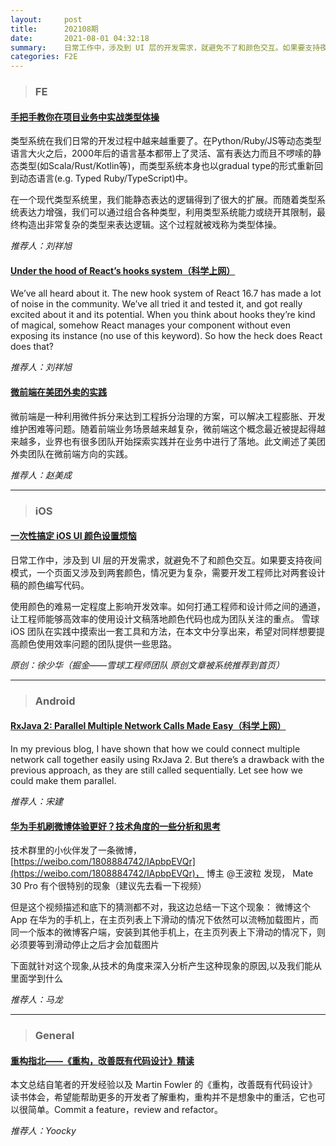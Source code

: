 ```yaml
---
layout:     post
title:      202108期
date:       2021-08-01 04:32:18
summary:    日常工作中，涉及到 UI 层的开发需求，就避免不了和颜色交互。如果要支持夜间模式，一个页面又涉及到两套颜色，情况更为复杂，需要开发工程师比对两套设计稿的颜色编写代码。使用颜色的难易一定程度上影响开发效率。如何打通工程师和设计师之间的通道，让工程师能够高效率的使用设计文稿落地颜色代码也成为团队关注的重点。雪球 iOS 团队在实践中摸索出一套工具和方法，在本文中分享出来，希望对同样想要提高颜色使用效率问题的团队提供一些思路。
categories: F2E
---
```



> ### FE

#### [手把手教你在项目业务中实战类型体操](https://zhuanlan.zhihu.com/p/181696903)

类型系统在我们日常的开发过程中越来越重要了。在Python/Ruby/JS等动态类型语言大火之后，2000年后的语言基本都带上了灵活、富有表达力而且不啰嗦的静态类型(如Scala/Rust/Kotlin等)，而类型系统本身也以gradual type的形式重新回到动态语言(e.g. Typed Ruby/TypeScript)中。

在一个现代类型系统里，我们能静态表达的逻辑得到了很大的扩展。而随着类型系统表达力增强，我们可以通过组合各种类型，利用类型系统能力或绕开其限制，最终构造出非常复杂的类型来表达逻辑。这个过程就被戏称为类型体操。

*推荐人：刘祥旭*

#### [Under the hood of React’s hooks system（科学上网）](https://the-guild.dev/blog/react-hooks-system)

We’ve all heard about it. The new hook system of React 16.7 has made a lot of noise in the community. We’ve all tried it and tested it, and got really excited about it and its potential. When you think about hooks they’re kind of magical, somehow React manages your component without even exposing its instance (no use of this keyword). So how the heck does React does that?

*推荐人：刘祥旭*

#### [微前端在美团外卖的实践](https://juejin.cn/post/6844904073972432903)

微前端是一种利用微件拆分来达到工程拆分治理的方案，可以解决工程膨胀、开发维护困难等问题。随着前端业务场景越来越复杂，微前端这个概念最近被提起得越来越多，业界也有很多团队开始探索实践并在业务中进行了落地。此文阐述了美团外卖团队在微前端方向的实践。


*推荐人：赵美成*

---

> ### iOS

#### [一次性搞定 iOS UI 颜色设置烦恼](https://juejin.cn/post/6998423779240067109)

日常工作中，涉及到 UI 层的开发需求，就避免不了和颜色交互。如果要支持夜间模式，一个页面又涉及到两套颜色，情况更为复杂，需要开发工程师比对两套设计稿的颜色编写代码。

使用颜色的难易一定程度上影响开发效率。如何打通工程师和设计师之间的通道，让工程师能够高效率的使用设计文稿落地颜色代码也成为团队关注的重点。
雪球 iOS 团队在实践中摸索出一套工具和方法，在本文中分享出来，希望对同样想要提高颜色使用效率问题的团队提供一些思路。

*原创：徐少华（掘金——雪球工程师团队 原创文章被系统推荐到首页）*

---

> ### Android


#### [RxJava 2: Parallel Multiple Network Calls Made Easy（科学上网）](https://medium.com/mobile-app-development-publication/rxjava-2-parallel-multiple-network-call-made-easy-1e1f14163eef)

In my previous blog, I have shown that how we could connect multiple network call together easily using RxJava 2. But there’s a drawback with the previous approach, as they are still called sequentially.
Let see how we could make them parallel.

*推荐人：宋建*

#### [华为手机刷微博体验更好？技术角度的一些分析和思考](https://androidperformance.com/2020/08/20/weibo-imageload-opt-on-huawei/)

技术群里的小伙伴发了一条微博， [https://weibo.com/1808884742/IApbpEVQr](https://weibo.com/1808884742/IApbpEVQr)， 博主 @王波粒 发现， Mate 30 Pro 有个很特别的现象（建议先去看一下视频）

但是这个视频描述和底下的猜测都不对，我这边总结一下这个现象： 微博这个 App 在华为的手机上，在主页列表上下滑动的情况下依然可以流畅加载图片，而同一个版本的微博客户端，安装到其他手机上，在主页列表上下滑动的情况下，则必须要等到滑动停止之后才会加载图片

下面就针对这个现象,从技术的角度来深入分析产生这种现象的原因,以及我们能从里面学到什么


*推荐人：马龙*

---

> ### General

#### [重构指北——《重构，改善既有代码设计》精读](https://mp.weixin.qq.com/s/ciKbBI0EKsM_TqKiicAocQ)

本文总结自笔者的开发经验以及 Martin Fowler 的《重构，改善既有代码设计》读书体会，希望能帮助更多的开发者了解重构，重构并不是想象中的重活，它也可以很简单。Commit a feature，review and refactor。


*推荐人：Yoocky*